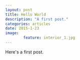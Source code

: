 ```yaml
---
layout: post
title: Hello World
description: "A first post."
categories: articles
date: 2015-1-23
image:
        feature: interior_1.jpg
---
```

Here's a first post.
